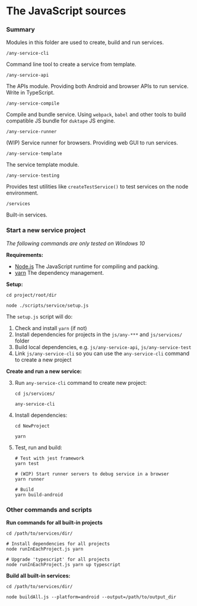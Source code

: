 # The JavaScript sources

### Summary

Modules in this folder are used to create, build and run services.

`/any-service-cli`

Command line tool to create a service from template.

`/any-service-api`

The APIs module. Providing both Android and browser APIs to run service. Write in TypeScript.

`/any-service-compile`

Compile and bundle service. Using `webpack`, `babel` and other tools to build compatible JS bundle
for `duktape` JS engine.

`/any-service-runner`

(WIP) Service runner for browsers. Providing web GUI to run services.

`/any-service-template`

The service template module.

`/any-service-testing`

Provides test utilities like `createTestService()` to test services on the node environment. 

`/services`

Built-in services.

### Start a new service project

*The following commands are only tested on Windows 10*

**Requirements:**

- [Node.js](https://nodejs.org/) The JavaScript runtime for compiling and packing.
- [yarn](https://yarnpkg.com/) The dependency management.

**Setup:**

```shell
cd project/root/dir

node ./scripts/service/setup.js
```

The `setup.js` script will do:

1. Check and install `yarn` (if not)
2. Install dependencies for projects in the `js/any-***` and `js/services/` folder
3. Build local dependencies, e.g. `js/any-service-api`, `js/any-service-test`
4. Link `js/any-service-cli` so you can use the `any-service-cli` command to create a new project

**Create and run a new service:**


3. Run `any-service-cli` command to create new project:

    ```shell
    cd js/services/
    
    any-service-cli
    ```

4. Install dependencies:

    ```shell
    cd NewProject

    yarn
    ```

5. Test, run and build:

    ```shell
    # Test with jest framework
    yarn test
    
    # (WIP) Start runner servers to debug service in a browser
    yarn runner
    
    # Build
    yarn build-android
    ```

### Other commands and scripts

**Run commands for all built-in projects**

```shell
cd /path/to/services/dir/

# Install dependencies for all projects
node runInEachProject.js yarn

# Upgrade 'typescript' for all projects
node runInEachProject.js yarn up typescript
```

**Build all built-in services:**

```shell
cd /path/to/services/dir/

node buildAll.js --platform=android --output=/path/to/output_dir
```
